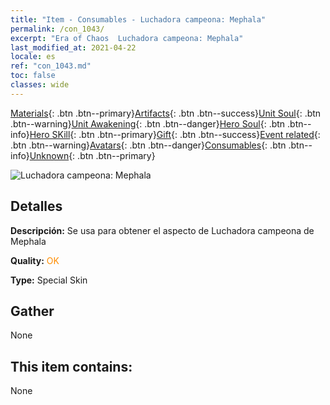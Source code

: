 ```yaml
---
title: "Item - Consumables - Luchadora campeona: Mephala"
permalink: /con_1043/
excerpt: "Era of Chaos  Luchadora campeona: Mephala"
last_modified_at: 2021-04-22
locale: es
ref: "con_1043.md"
toc: false
classes: wide
---
```

 [Materials](/ItemsES/){: .btn .btn--primary}[Artifacts](/ItemsES/Artifacts/){: .btn .btn--success}[Unit Soul](/ItemsES/UnitSoul/){: .btn .btn--warning}[Unit Awakening](/ItemsES/UnitAwakening/){: .btn .btn--danger}[Hero Soul](/ItemsES/HeroSoul/){: .btn .btn--info}[Hero SKill](/ItemsES/HeroSkill/){: .btn .btn--primary}[Gift](/ItemsES/Gift/){: .btn .btn--success}[Event related](/ItemsES/Events/){: .btn .btn--warning}[Avatars](/ItemsES/Avatars/){: .btn .btn--danger}[Consumables](/ItemsES/Consumables/){: .btn .btn--info}[Unknown](/ItemsES/Unknown/){: .btn .btn--primary}

 ![Luchadora campeona: Mephala](/images/h/h_Mephala7.jpg)

## Detalles
 **Descripción:** Se usa para obtener el aspecto de Luchadora campeona de Mephala

 **Quality:** <span style="color: #FF8C00">OK</span>

 **Type:** Special Skin

## Gather

  None

## This item contains:

  None

